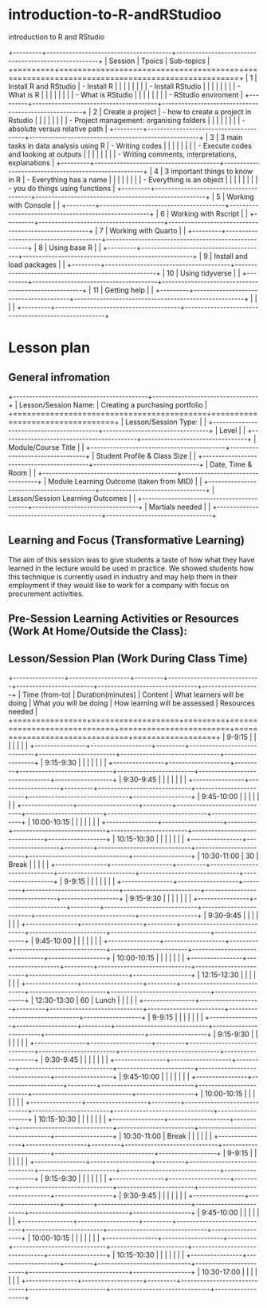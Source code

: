 # introduction-to-R-andRStudioo

introduction to R and RStudio

+---------+---------------------------------------+-----------------------------------------------------+
| Session | Tpoics                                | Sub-topics                                          |
+=========+=======================================+=====================================================+
| 1       | Install R and RStudio                 | -   Install R                                       |
|         |                                       |                                                     |
|         |                                       | -   Install RStudio                                 |
|         |                                       |                                                     |
|         |                                       | -   What is R                                       |
|         |                                       |                                                     |
|         |                                       | -   What is RStudio                                 |
|         |                                       |                                                     |
|         |                                       | -   RStudio enviroment                              |
+---------+---------------------------------------+-----------------------------------------------------+
| 2       | Create a project                      | -   how to create a project in Rstudio              |
|         |                                       |                                                     |
|         |                                       | -   Project management: organising folders          |
|         |                                       |                                                     |
|         |                                       | -   absolute versus relative path                   |
+---------+---------------------------------------+-----------------------------------------------------+
| 3       | 3 main tasks in data analysis using R | -   Writing codes                                   |
|         |                                       |                                                     |
|         |                                       | -   Execute codes and looking at outputs            |
|         |                                       |                                                     |
|         |                                       | -   Writing comments, interpretations, explanations |
+---------+---------------------------------------+-----------------------------------------------------+
| 4       | 3 important things to know in R       | -   Everything has a name                           |
|         |                                       |                                                     |
|         |                                       | -   Everything is an object                         |
|         |                                       |                                                     |
|         |                                       | -   you do things using functions                   |
+---------+---------------------------------------+-----------------------------------------------------+
| 5       | Working with Console                  |                                                     |
+---------+---------------------------------------+-----------------------------------------------------+
| 6       | Working with Rscript                  |                                                     |
+---------+---------------------------------------+-----------------------------------------------------+
| 7       | Working with Quarto                   |                                                     |
+---------+---------------------------------------+-----------------------------------------------------+
| 8       | Using base R                          |                                                     |
+---------+---------------------------------------+-----------------------------------------------------+
| 9       | Install and load packages             |                                                     |
+---------+---------------------------------------+-----------------------------------------------------+
| 10      | Using tidyverse                       |                                                     |
+---------+---------------------------------------+-----------------------------------------------------+
| 11      | Getting help                          |                                                     |
+---------+---------------------------------------+-----------------------------------------------------+
|         |                                       |                                                     |
+---------+---------------------------------------+-----------------------------------------------------+

# Lesson plan

## General infromation

+------------------------------------------+---------------------------------+
| Lesson/Session Name:                     | Creating a purchasing portfolio |
+==========================================+=================================+
| Lesson/Session Type:                     |                                 |
+------------------------------------------+---------------------------------+
| Level                                    |                                 |
+------------------------------------------+---------------------------------+
| Module/Course Title                      |                                 |
+------------------------------------------+---------------------------------+
| Student Profile & Class Size             |                                 |
+------------------------------------------+---------------------------------+
| Date, Time & Room                        |                                 |
+------------------------------------------+---------------------------------+
| Module Learning Outcome (taken from MID) |                                 |
+------------------------------------------+---------------------------------+
| Lesson/Session Learning Outcomes         |                                 |
+------------------------------------------+---------------------------------+
| Martials needed                          |                                 |
+------------------------------------------+---------------------------------+

## Learning and Focus (Transformative Learning)

The aim of this session was to give students a taste of how what they have learned in the lecture would be used in practice. We showed students how this technique is currently used in industry and may help them in their employment if they would like to work for a company with focus on procurement activities.

## Pre-Session Learning Activities or Resources (Work At Home/Outside the Class):

## Lesson/Session Plan (Work During Class Time)

+----------------+-------------------+---------+-----------------------------+------------------------+-------------------------------+------------------+
| Time (from-to) | Duration(minutes) | Content | What learners will be doing | What you will be doing | How learning will be assessed | Resources needed |
+================+===================+=========+=============================+========================+===============================+==================+
| 9-9:15         |                   |         |                             |                        |                               |                  |
+----------------+-------------------+---------+-----------------------------+------------------------+-------------------------------+------------------+
| 9:15-9:30      |                   |         |                             |                        |                               |                  |
+----------------+-------------------+---------+-----------------------------+------------------------+-------------------------------+------------------+
| 9:30-9:45      |                   |         |                             |                        |                               |                  |
+----------------+-------------------+---------+-----------------------------+------------------------+-------------------------------+------------------+
| 9:45-10:00     |                   |         |                             |                        |                               |                  |
+----------------+-------------------+---------+-----------------------------+------------------------+-------------------------------+------------------+
| 10:00-10:15    |                   |         |                             |                        |                               |                  |
+----------------+-------------------+---------+-----------------------------+------------------------+-------------------------------+------------------+
| 10:15-10:30    |                   |         |                             |                        |                               |                  |
+----------------+-------------------+---------+-----------------------------+------------------------+-------------------------------+------------------+
| 10:30-11:00    | 30                | Break   |                             |                        |                               |                  |
+----------------+-------------------+---------+-----------------------------+------------------------+-------------------------------+------------------+
| 9-9:15         |                   |         |                             |                        |                               |                  |
+----------------+-------------------+---------+-----------------------------+------------------------+-------------------------------+------------------+
| 9:15-9:30      |                   |         |                             |                        |                               |                  |
+----------------+-------------------+---------+-----------------------------+------------------------+-------------------------------+------------------+
| 9:30-9:45      |                   |         |                             |                        |                               |                  |
+----------------+-------------------+---------+-----------------------------+------------------------+-------------------------------+------------------+
| 9:45-10:00     |                   |         |                             |                        |                               |                  |
+----------------+-------------------+---------+-----------------------------+------------------------+-------------------------------+------------------+
| 10:00-10:15    |                   |         |                             |                        |                               |                  |
+----------------+-------------------+---------+-----------------------------+------------------------+-------------------------------+------------------+
| 12:15-12:30    |                   |         |                             |                        |                               |                  |
+----------------+-------------------+---------+-----------------------------+------------------------+-------------------------------+------------------+
| 12:30-13:30    | 60                | Lunch   |                             |                        |                               |                  |
+----------------+-------------------+---------+-----------------------------+------------------------+-------------------------------+------------------+
| 9-9:15         |                   |         |                             |                        |                               |                  |
+----------------+-------------------+---------+-----------------------------+------------------------+-------------------------------+------------------+
| 9:15-9:30      |                   |         |                             |                        |                               |                  |
+----------------+-------------------+---------+-----------------------------+------------------------+-------------------------------+------------------+
| 9:30-9:45      |                   |         |                             |                        |                               |                  |
+----------------+-------------------+---------+-----------------------------+------------------------+-------------------------------+------------------+
| 9:45-10:00     |                   |         |                             |                        |                               |                  |
+----------------+-------------------+---------+-----------------------------+------------------------+-------------------------------+------------------+
| 10:00-10:15    |                   |         |                             |                        |                               |                  |
+----------------+-------------------+---------+-----------------------------+------------------------+-------------------------------+------------------+
| 10:15-10:30    |                   |         |                             |                        |                               |                  |
+----------------+-------------------+---------+-----------------------------+------------------------+-------------------------------+------------------+
| 10:30-11:00    | Break             |         |                             |                        |                               |                  |
+----------------+-------------------+---------+-----------------------------+------------------------+-------------------------------+------------------+
| 9-9:15         |                   |         |                             |                        |                               |                  |
+----------------+-------------------+---------+-----------------------------+------------------------+-------------------------------+------------------+
| 9:15-9:30      |                   |         |                             |                        |                               |                  |
+----------------+-------------------+---------+-----------------------------+------------------------+-------------------------------+------------------+
| 9:30-9:45      |                   |         |                             |                        |                               |                  |
+----------------+-------------------+---------+-----------------------------+------------------------+-------------------------------+------------------+
| 9:45-10:00     |                   |         |                             |                        |                               |                  |
+----------------+-------------------+---------+-----------------------------+------------------------+-------------------------------+------------------+
| 10:00-10:15    |                   |         |                             |                        |                               |                  |
+----------------+-------------------+---------+-----------------------------+------------------------+-------------------------------+------------------+
| 10:15-10:30    |                   |         |                             |                        |                               |                  |
+----------------+-------------------+---------+-----------------------------+------------------------+-------------------------------+------------------+
| 10:30-17:00    |                   |         |                             |                        |                               |                  |
+----------------+-------------------+---------+-----------------------------+------------------------+-------------------------------+------------------+
